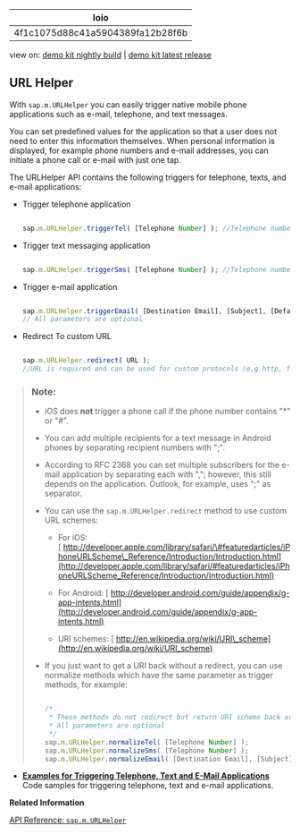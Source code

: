 <!-- loio4f1c1075d88c41a5904389fa12b28f6b -->

| loio |
| -----|
| 4f1c1075d88c41a5904389fa12b28f6b |

<div id="loio">

view on: [demo kit nightly build](https://openui5nightly.hana.ondemand.com/#/topic/4f1c1075d88c41a5904389fa12b28f6b) | [demo kit latest release](https://openui5.hana.ondemand.com/#/topic/4f1c1075d88c41a5904389fa12b28f6b)</div>

## URL Helper

With `sap.m.URLHelper` you can easily trigger native mobile phone applications such as e-mail, telephone, and text messages.

You can set predefined values for the application so that a user does not need to enter this information themselves. When personal information is displayed, for example phone numbers and e-mail addresses, you can initiate a phone call or e-mail with just one tap.

The URLHelper API contains the following triggers for telephone, texts, and e-mail applications:

-   Trigger telephone application

    ``` js
    
    sap.m.URLHelper.triggerTel( [Telephone Number] ); //Telephone number is optional
    ```

-   Trigger text messaging application

    ``` js
    
    sap.m.URLHelper.triggerSms( [Telephone Number] ); //Telephone number is optional
    ```

-   Trigger e-mail application

    ``` js
    
    sap.m.URLHelper.triggerEmail( [Destination Email], [Subject], [Default Message Text], [CC], [BCC] ); 
    // All parameters are optional
    ```

-   Redirect To custom URL

    ``` js
    
    sap.m.URLHelper.redirect( URL ); 
    //URL is required and can be used for custom protocols (e.g http, ftp, ...)
    ```


> ### Note:  
> -   iOS does **not** trigger a phone call if the phone number contains "\*" or "\#".
> 
> -   You can add multiple recipients for a text message in Android phones by separating recipient numbers with ";".
> 
> -   According to RFC 2368 you can set multiple subscribers for the e-mail application by separating each with ","; however, this still depends on the application. Outlook, for example, uses ";" as separator.
> 
> -   You can use the `sap.m.URLHelper.redirect` method to use custom URL schemes:
> 
>     -   For iOS: [ http://developer.apple.com/library/safari/\#featuredarticles/iPhoneURLScheme\_Reference/Introduction/Introduction.html](http://developer.apple.com/library/safari/#featuredarticles/iPhoneURLScheme_Reference/Introduction/Introduction.html)
> 
>     -   For Android: [ http://developer.android.com/guide/appendix/g-app-intents.html](http://developer.android.com/guide/appendix/g-app-intents.html) 
> 
>     -   URI schemes: [ http://en.wikipedia.org/wiki/URI\_scheme](http://en.wikipedia.org/wiki/URI_scheme)
> 
> 
> -   If you just want to get a URI back without a redirect, you can use normalize methods which have the same parameter as trigger methods, for example:
> 
>     ``` js
>     
>     /*
>      * These methods do not redirect but return URI scheme back as string.
>      * All parameters are optional
>      */
>     sap.m.URLHelper.normalizeTel( [Telephone Number] );
>     sap.m.URLHelper.normalizeSms( [Telephone Number] );
>     sap.m.URLHelper.normalizeEmail( [Destination Email], [Subject], [Default Message Text], [CC], [BCC] );  
>     ```

-   **[Examples for Triggering Telephone, Text and E-Mail Applications](Examples_for_Triggering_Telephone,_Text_and_E-Mail_Applications_021ac23.md "Code samples for triggering telephone, text and e-mail applications.")**  
Code samples for triggering telephone, text and e-mail applications.

**Related Information**  


[API Reference: `sap.m.URLHelper`](https://openui5.hana.ondemand.com/#/api/sap.m.URLHelper)

